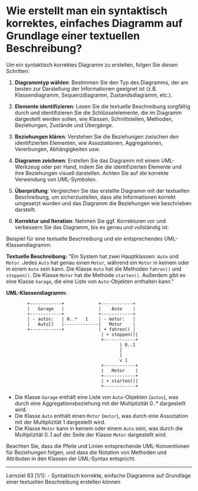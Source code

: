 # Wie erstellt man ein syntaktisch korrektes, einfaches Diagramm auf Grundlage einer textuellen Beschreibung?

Um ein syntaktisch korrektes Diagramm zu erstellen, folgen Sie diesen Schritten:

1. **Diagrammtyp wählen**: Bestimmen Sie den Typ des Diagramms, der am besten zur Darstellung der Informationen geeignet ist (z.B. Klassendiagramm, Sequenzdiagramm, Zustandsdiagramm, etc.).

2. **Elemente identifizieren**: Lesen Sie die textuelle Beschreibung sorgfältig durch und identifizieren Sie die Schlüsselelemente, die im Diagramm dargestellt werden sollen, wie Klassen, Schnittstellen, Methoden, Beziehungen, Zustände und Übergänge.

3. **Beziehungen klären**: Verstehen Sie die Beziehungen zwischen den identifizierten Elementen, wie Assoziationen, Aggregationen, Vererbungen, Abhängigkeiten usw.

4. **Diagramm zeichnen**: Erstellen Sie das Diagramm mit einem UML-Werkzeug oder per Hand, indem Sie die identifizierten Elemente und ihre Beziehungen visuell darstellen. Achten Sie auf die korrekte Verwendung von UML-Symbolen.

5. **Überprüfung**: Vergleichen Sie das erstellte Diagramm mit der textuellen Beschreibung, um sicherzustellen, dass alle Informationen korrekt umgesetzt wurden und das Diagramm die Beziehungen wie beschrieben darstellt.

6. **Korrektur und Iteration**: Nehmen Sie ggf. Korrekturen vor und verbessern Sie das Diagramm, bis es genau und vollständig ist.

Beispiel für eine textuelle Beschreibung und ein entsprechendes UML-Klassendiagramm:

**Textuelle Beschreibung:**
"Ein System hat zwei Hauptklassen: `Auto` und `Motor`. Jedes `Auto` hat genau einen `Motor`, während ein `Motor` in keinem oder in einem `Auto` sein kann. Die Klasse `Auto` hat die Methoden `fahren()` und `stoppen()`. Die Klasse `Motor` hat die Methode `starten()`. Außerdem gibt es eine Klasse `Garage`, die eine Liste von `Auto`-Objekten enthalten kann."

**UML-Klassendiagramm:**

```
        +------------+             +------------+
        |   Garage   |             |    Auto    |
        +------------+             +------------+
        | - autos:   | 0..*   1    | - motor:   |
        |   Auto[]   |-------------|   Motor    |
        +------------+             | + fahren() |
                                    | + stoppen()|
                                    +------------+
                                           | 0..1
                                           |
                                           |
                                           v 1
                                    +------------+
                                    |   Motor    |
                                    +------------+
                                    | + starten()|
                                    +------------+
```
- Die Klasse `Garage` enthält eine Liste von `Auto`-Objekten (`autos`), was durch eine Aggregationsbeziehung mit der Multiplizität 0..* dargestellt wird.
- Die Klasse `Auto` enthält einen `Motor` (`motor`), was durch eine Assoziation mit der Multiplizität 1 dargestellt wird.
- Die Klasse `Motor` kann in keinem oder einem `Auto` sein, was durch die Multiplizität 0..1 auf der Seite der Klasse `Motor` dargestellt wird.

Beachten Sie, dass die Pfeile und Linien entsprechende UML-Konventionen für Beziehungen folgen, und dass die Notation von Methoden und Attributen in den Klassen der UML-Syntax entspricht.

---

Lernziel 63 \[1/1\]: - Syntaktisch korrekte, einfache Diagramme auf Grundlage einer textuellen Beschreibung erstellen können
